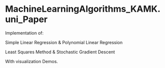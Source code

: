 # MachineLearningAlgorithms_KAMK.uni_Paper

Implementation of:

  Simple Linear Regression & Polynomial Linear Regression 

  Least Squares Method & Stochastic Gradient Descent
  
  With visualization Demos.
